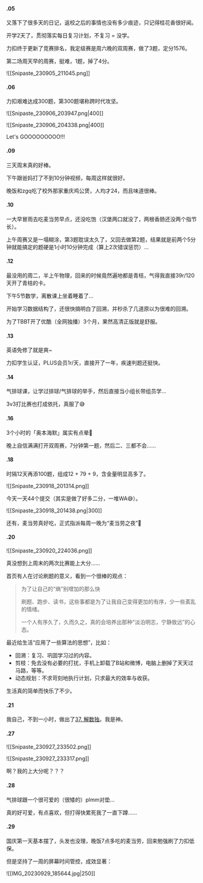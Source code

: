 #### .05

又落下了很多天的日记，返校之后的事情也没有多少痕迹，只记得桂花香很好闻。

开学2天了，贯彻落实每日复习计划，不复习 = 没学。

力扣终于更新了竞赛排名，我定级赛是周六晚的双周赛，做了3题，定分1576。

第二场周天早的周赛，挺难，1题，掉了4分。

![[Snipaste_230905_211045.png]]

#### .06

力扣艰难达成300题，第300题堪称跨时代攻坚。

![[Snipaste_230906_203947.png|400]]

![[Snipaste_230906_204338.png|400]]

Let's GOOOOOOOOO!!!

#### .09

三天周末真的好棒。

下午跟爸妈打了不到10分钟视频，每周这样就很好。

晚饭和zgq吃了校外那家重庆鸡公煲，人均才24，而且味道很棒。

#### .10

一大早冒雨去吃麦当劳早点，还没吃饱（汉堡两口就没了，两根香肠还没两个指节长）。

上午周赛又是一塌糊涂，第3题耽误太久了，又回去做第2题，结果就是前两个5分钟就能搞定的题硬是1小时10分钟完成（算上2次错误惩罚）…

#### .12

最没用的周二，半上午物理，回来的时候竟然遍地都是青桔，气得我直接39r/120天开了青桔的卡。

下午5节数学，离散课上坐着睡着了…

开始学习数据结构了，还很快搞明白了回溯，并秒杀了几道原以为很难的回溯。

为了TBBT开了优酷（全网独播）3个月，果然高清正版就是舒服。

#### .13

英语免修了就是爽~

力扣学生认证，PLUS会员1r/天，直接开了一年，疾速判题还挺快。

#### .14

气排球课，让学过排球/气排球的举手，然后直接当小组长带组员学…

3v3打比赛也打成依托，真服了😅

#### .16

3个小时的「奥本海默」属实有点晕🤯

晚上自信满满打开双周赛，7分钟第一题，然后二、三都不会……

#### .18

时隔12天再添100题，组成12 + 79 + 9，含金量明显高多了。

![[Snipaste_230918_201314.png]]

今天一天44个提交（其实是做了好多二分，一堆WA😅）。

![[Snipaste_230918_201438.png|300]]

还有，麦当劳真好吃，正式指派每周一晚为“麦当劳之夜”🤤

#### .20

![[Snipaste_230920_224036.png]]

真没想到上周末的两次比赛能上大分……

首页有人在讨论刷题的意义，看到一个很棒的观点：

> 为了让自己的“熵”别增加的那么快
> 
> 刷题、跑步、读书，这些事都是为了让我自己变得更加的有序，少一些紊乱的情绪。
> 
> 一个人有序久了，久而久之，真的会培养出那种“淡泊明志，宁静致远”的心态。

最近给生活“应用了一些算法的思想”，比如：

- 回溯：复习、巩固学习过的内容。
- 剪枝：免去没有必要的打扰，手机上卸载了B站和微博，电脑上删掉了天天过马路，等等。
- 动态规划：不求苛刻地执行计划，只求最大的效率与收获。

生活真的简单而快乐了不少。

#### .21

我自己，不到一小时，做出了[37. 解数独](https://leetcode.cn/problems/sudoku-solver/)。我是神。

#### .27

![[Snipaste_230927_233502.png]]

![[Snipaste_230927_233317.png]]

啊？我的上大分呢？？？

#### .28

气排球跟一个很可爱的（很矮的）plmm对垫…

真的好可爱，有点喜欢，但打得快累死我了一直下蹲……

#### .29

国庆第一天基本摆了，头发也没理，晚饭7点多吃的麦当劳，回来勉强刷了力扣低保。

但是坚持了一周的屏幕时间管控，成效显著：

![[IMG_20230929_185644.jpg|250]]